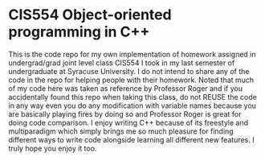# CIS554 Object-oriented programming in C++

This is the code repo for my own implementation of homework assigned in undergrad/grad joint level class CIS554 I took in my last semester of undergraduate at Syracuse University. I do not intend to share any of the code in the repo for helping people with their homework. Noted that much of my code here was taken as reference by Professor Roger and if you accidentally found this repo when taking this class, do not REUSE the code in any way even you do any modification with variable names because you are basically playing fires by doing so and Professor Roger is great for doing code comparison. I enjoy writing C++ because of its freestyle and multiparadigm which simply brings me so much pleasure for finding different ways to write code alongside learning all different new features. I truly hope you enjoy it too. 